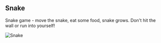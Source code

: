 ## Snake

Snake game - move the snake, eat some food, snake grows. Don't hit the wall or run into yourself!

![Snake](https://www.dropbox.com/scl/fi/3kbsblhd3rf5au6cw7hfz/snake.png?rlkey=c6is7tvzcsnl6gkjzyiplypu5&st=0nbt9x9t&raw=1)
